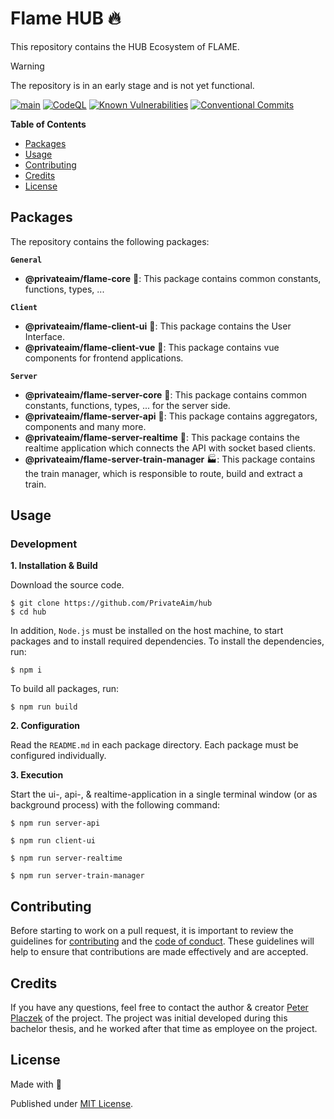 # Flame HUB 🔥
This repository contains the HUB Ecosystem of FLAME.

> [!WARNING]  
> The repository is in an early stage and is not yet functional.

[![main](https://github.com/PrivateAim/hub/actions/workflows/main.yml/badge.svg)](https://github.com/PrivateAim/hub/actions/workflows/main.yml)
[![CodeQL](https://github.com/PrivateAim/hub/actions/workflows/codeql.yml/badge.svg)](https://github.com/PrivateAim/hub/actions/workflows/codeql.yml)
[![Known Vulnerabilities](https://snyk.io/test/github/PrivateAim/hub/badge.svg)](https://snyk.io/test/github/PrivateAim/hub)
[![Conventional Commits](https://img.shields.io/badge/Conventional%20Commits-1.0.0-%23FE5196?logo=conventionalcommits&logoColor=white)](https://conventionalcommits.org)

**Table of Contents**

- [Packages](#packages)
- [Usage](#usage)
- [Contributing](#contributing)
- [Credits](#credits)
- [License](#license)

## Packages

The repository contains the following packages:

**`General`**
- **@privateaim/flame-core** 🧱: This package contains common constants, functions, types, ...

**`Client`**
- **@privateaim/flame-client-ui** 🧸: This package contains the User Interface.
- **@privateaim/flame-client-vue** 🧩: This package contains vue components for frontend applications.

**`Server`**
- **@privateaim/flame-server-core** 🧱: This package contains common constants, functions, types, ... for the server side.
- **@privateaim/flame-server-api** 🌴: This package contains aggregators, components and many more.
- **@privateaim/flame-server-realtime** 🚄: This package contains the realtime application which connects the API with socket based clients.
- **@privateaim/flame-server-train-manager** 🏭: This package contains the train manager, which is responsible to route, build and extract a train.

## Usage

### Development

**1. Installation & Build**

Download the source code.

```shell
$ git clone https://github.com/PrivateAim/hub
$ cd hub
```

In addition, `Node.js` must be installed on the host machine, to start packages and to install required dependencies.
To install the dependencies, run:

```shell
$ npm i
```

To build all packages, run:

```shell
$ npm run build
```

**2. Configuration**

Read the `README.md` in each package directory. Each package must be configured individually.

**3. Execution**

Start the ui-, api-, & realtime-application in a single terminal window (or as background process) with the following command:
```shell
$ npm run server-api
```

```shell
$ npm run client-ui
```

```shell
$ npm run server-realtime
```

```shell
$ npm run server-train-manager
```

## Contributing

Before starting to work on a pull request, it is important to review the guidelines for
[contributing](./CONTRIBUTING.md) and the [code of conduct](./CODE_OF_CONDUCT.md).
These guidelines will help to ensure that contributions are made effectively and are accepted.

## Credits
If you have any questions, feel free to contact the author & creator [Peter Placzek](https://github.com/tada5hi)  of the project.
The project was initial developed during this bachelor thesis, and he worked after that time as employee
on the project.

## License

Made with 💚

Published under [MIT License](./LICENSE).
